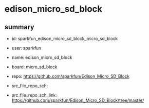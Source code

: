 # edison_micro_sd_block
 
## summary 
* id: sparkfun_edison_micro_sd_block_micro_sd_block
* user: sparkfun
* name: edison_micro_sd_block
* board: micro_sd_block
* repo: https://github.com/sparkfun/Edison_Micro_SD_Block



* src_file_repo_sch: 
* src_file_repo_sch_link: https://github.com/sparkfun/Edison_Micro_SD_Block/tree/master/




